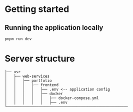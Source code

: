 # Getting started

## Running the application locally

```
pnpm run dev
```

# Server structure

```
├── usr
│   ├── web-services
│   │   ├── portfolio
│   │   │   ├── frontend
│   │   │   │   ├── .env <-- application config
│   │   │   │   ├── docker
│   │   │   │   │   ├── docker-compose.yml
│   │   │   │   │   ├── .env
└──────────────────────────────────────────────────────
```
